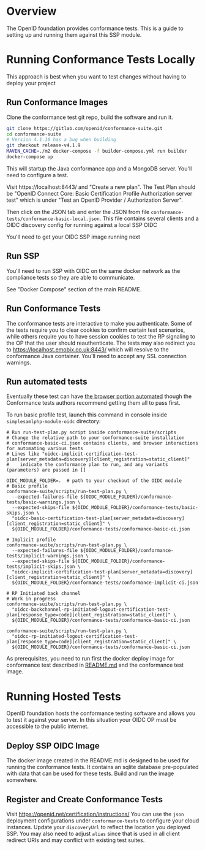 # Overview

The OpenID foundation provides conformance tests. This is a guide to setting up and running
them against this SSP module.

# Running Conformance Tests Locally

This approach is best when you want to test changes without having to deploy your project

## Run Conformance Images

Clone the conformance test git repo, build the software and run it.

```bash
git clone https://gitlab.com/openid/conformance-suite.git
cd conformance-suite
# Version 4.1.10 has a bug when building
git checkout release-v4.1.9
MAVEN_CACHE=./m2 docker-compose -f builder-compose.yml run builder
docker-compose up
```

This will startup the Java conformance app and a MongoDB server. You'll need to configure a test.

Visit https://localhost:8443/ and "Create a new plan".
The Test Plan should be "OpenID Connect Core: Basic Certification Profile Authorization server test"
which is under "Test an OpenID Provider / Authorization Server".

Then click on the JSON tab and enter the JSON from file `conformance-tests/conformance-basic-local.json`.
This file contains several clients and a OIDC discovery config for running against a local SSP OIDC

You'll need to get your OIDC SSP image running next

## Run SSP

You'll need to run SSP with OIDC on the same docker network as the compliance tests so they are able to communicate.

See "Docker Compose" section of the main README.

## Run Conformance Tests

The conformance tests are interactive to make you authenticate. Some of the tests require you to clear cookies to confirm
certain test scenarios, while others require you to have session cookies to test the RP signaling to the OP that the user
should reauthenticate. The tests may also redirect you to https://localhost.emobix.co.uk:8443/  which will resolve to
the conformance Java container. You'll need to accept any SSL connection warnings.

## Run automated tests

Eventually these test can have [the browser portion automated](https://gitlab.com/openid/conformance-suite/-/wikis/Design/BrowserControl)
though the Conformance tests authors recommend getting them all to pass first.

To run basic profile test, launch this command in console inside `simplesamlphp-module-oidc` directory:

```shell
# Run run-test-plan.py script inside conformance-suite/scripts
# Change the relative path to your conformance-suite installation
# conformance-basic-ci.json contains clients, and browser interactions for automating various tests
# Lines like "oidcc-implicit-certification-test-plan[server_metadata=discovery][client_registration=static_client]"
#    indicate the conformance plan to run, and any variants (parameters) are passed in []

OIDC_MODULE_FOLDER=.  # path to your checkout of the OIDC module
# Basic profile
conformance-suite/scripts/run-test-plan.py \
  --expected-failures-file ${OIDC_MODULE_FOLDER}/conformance-tests/basic-warnings.json \
  --expected-skips-file ${OIDC_MODULE_FOLDER}/conformance-tests/basic-skips.json \
  "oidcc-basic-certification-test-plan[server_metadata=discovery][client_registration=static_client]" \
  ${OIDC_MODULE_FOLDER}/conformance-tests/conformance-basic-ci.json

# Implicit profile
conformance-suite/scripts/run-test-plan.py \
  --expected-failures-file ${OIDC_MODULE_FOLDER}/conformance-tests/implicit-warnings.json \
  --expected-skips-file ${OIDC_MODULE_FOLDER}/conformance-tests/implicit-skips.json \
  "oidcc-implicit-certification-test-plan[server_metadata=discovery][client_registration=static_client]" \
  ${OIDC_MODULE_FOLDER}/conformance-tests/conformance-implicit-ci.json

# RP Initiated back channel
# Work in progress
conformance-suite/scripts/run-test-plan.py \
  "oidcc-backchannel-rp-initiated-logout-certification-test-plan[response_type=code][client_registration=static_client]" \
  ${OIDC_MODULE_FOLDER}/conformance-tests/conformance-basic-ci.json

conformance-suite/scripts/run-test-plan.py \
  "oidcc-rp-initiated-logout-certification-test-plan[response_type=code][client_registration=static_client]" \
  ${OIDC_MODULE_FOLDER}/conformance-tests/conformance-basic-ci.json
```



As prerequisites, you need to run first the docker deploy image for conformance test described in [README.md](README.md)
and the conformance test image.

# Running Hosted Tests

OpenID foundation hosts the conformance testing software and allows you to test it against your server.
In this situation your OIDC OP must be accessible to the public internet.

## Deploy SSP OIDC Image

The docker image created in the README.md is designed to be used for running the conformance tests.
It contains an sqlite database pre-populated with data that can be used for these tests.
Build and run the image somewhere.

## Register and Create Conformance Tests

Visit https://openid.net/certification/instructions/
You can use the `json` deployment configurations under `conformance-tests` to configure your cloud instances. Update your
`discoveryUrl` to reflect the location you deployed SSP. You may also need to adjust `alias` since that is used in all
client redirect URIs and may conflict with existing test suites.

